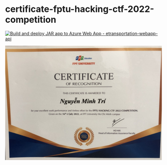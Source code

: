 # certificate-fptu-hacking-ctf-2022-competition

[![Build and deploy JAR app to Azure Web App - etransportation-webapp-api](https://github.com/fourmen-manchester-united/swp391-eTransportationSystem/actions/workflows/main_etransportation-webapp-api.yml/badge.svg)](https://github.com/fourmen-manchester-united/swp391-eTransportationSystem/actions/workflows/main_etransportation-webapp-api.yml)

![alt](img/IMG_8147.jpeg)
